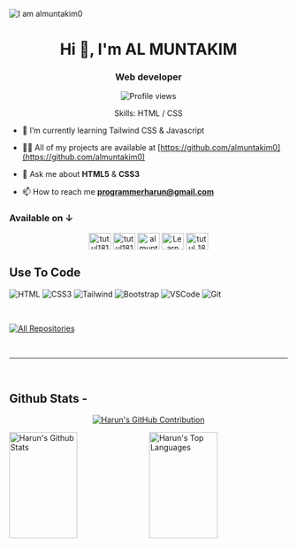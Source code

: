 ![I am almuntakim0](https://drive.google.com/file/d/10tR8--n6SbyjsSylib8Pafw3yToxkohy/view?usp=drivesdk)

<h1 align="center">Hi 👋, I'm AL MUNTAKIM</h1>
<h3 align="center">Web developer</h3>

<div align="center">

![Profile views](https://komarev.com/ghpvc/?username=almuntakim0&color=red)

Skills: HTML / CSS

</div>

- 🌱 I’m currently learning Tailwind CSS & Javascript

- 👨‍💻 All of my projects are available at [https://github.com/almuntakim0](https://github.com/almuntakim0)

- 💬 Ask me about **HTML5** & **CSS3**

- 📫 How to reach me **programmerharun@gmail.com**

<h3 align="left">Available on  ↓</h3>

<p align="center">
<a href="https://fb.com/almuntakim0" target="blank"><img align="center" src="https://raw.githubusercontent.com/rahuldkjain/github-profile-readme-generator/master/src/images/icons/Social/facebook.svg" alt="tutul181" height="30" width="40" /></a>
<a href="https://x.com/almuntakim0" target="blank"><img align="center" src="https://raw.githubusercontent.com/rahuldkjain/github-profile-readme-generator/master/src/images/icons/Social/twitter.svg" alt="tutul181" height="30" width="40" /></a>
<a href="https://codepen.io/almuntakim0" target="blank"><img align="center" src="https://raw.githubusercontent.com/rahuldkjain/github-profile-readme-generator/master/src/images/icons/Social/codepen.svg" alt="almuntakim0" height="30" width="40" /></a>
<a href="https://www.youtube.com/@almuntakim0" target="blank"><img align="center" src="https://raw.githubusercontent.com/rahuldkjain/github-profile-readme-generator/master/src/images/icons/Social/youtube.svg" alt="Learn With Tutul" height="30" width="40" /></a>
<a href="https://instagram.com/almuntakim0" target="blank"><img align="center" src="https://raw.githubusercontent.com/rahuldkjain/github-profile-readme-generator/master/src/images/icons/Social/instagram.svg" alt="tutul_181" height="30" width="40" /></a>
</p>

## Use To Code
![HTML](https://img.shields.io/badge/HTML5-E34F26?style=for-the-badge&logo=html5&logoColor=white)
![CSS3](https://img.shields.io/badge/CSS3-1572B6?style=for-the-badge&logo=css3&logoColor=white)
![Tailwind](https://img.shields.io/badge/Tailwind_CSS-092749?style=for-the-badge&logo=tailwindcss&logoColor=06B6D4&labelColor=000000)
![Bootstrap](https://img.shields.io/badge/Bootstrap-563D7C?style=for-the-badge&logo=bootstrap&logoColor=white)
![VSCode](https://img.shields.io/badge/Visual_Studio-0078d7?style=for-the-badge&logo=visual%20studio&logoColor=white)
![Git](https://img.shields.io/badge/Git-F05032?style=for-the-badge&logo=git&logoColor=white)

<br/>

<p align="left">
  <a href="https://github.com/almuntakim0?tab=repositories" target="_blank"><img alt="All Repositories" title="All Repositories" src="https://img.shields.io/badge/-All%20Repos-2962FF?style=for-the-badge&logo=koding&logoColor=white"/></a>
</p>

<br/>
<hr/>
<br/>

## Github Stats -

<p align="center">
  <a href="https://github.com/almuntakim0">
    <img src="https://github-profile-summary-cards.vercel.app/api/cards/profile-details?username=almuntakim0&theme=radical" alt="Harun's GitHub Contribution"/>
  </a>
</p>

<a> 
    <a href="https://github.com/almuntakim0"><img alt="Harun's Github Stats" src="https://denvercoder1-github-readme-stats.vercel.app/api?username=almuntakim0&show_icons=true&count_private=true&theme=react&border_color=7F3FBF&bg_color=0D1117&title_color=F85D7F&icon_color=F8D866" height="192px" width="49.5%"/></a>
  <a href="https://github.com/almuntakim0"><img alt="Harun's Top Languages" src="https://denvercoder1-github-readme-stats.vercel.app/api/top-langs/?username=almuntakim0&langs_count=8&layout=compact&theme=react&border_color=7F3FBF&bg_color=0D1117&title_color=F85D7F&icon_color=F8D866" height="192px" width="49.5%"/></a>
  <br/>
</a>

<br/>

<br/>
